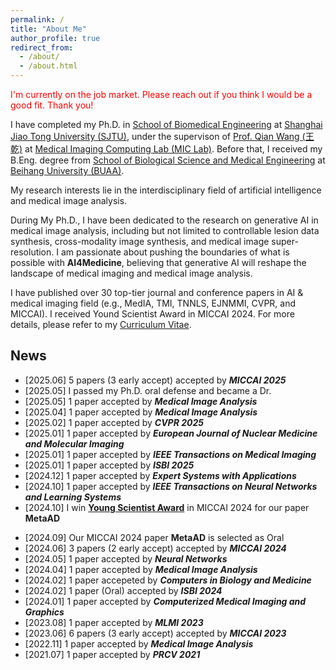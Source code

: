 ```yaml
---
permalink: /
title: "About Me"
author_profile: true
redirect_from: 
  - /about/
  - /about.html
---
```


<p style="color: red;"> I'm currently on the job market. Please reach out if you think I would be a good fit. Thank you! </p>

I have completed my Ph.D. in [School of Biomedical Engineering](https://en.bme.sjtu.edu.cn/) at [Shanghai Jiao Tong University (SJTU)](https://en.sjtu.edu.cn/), under the supervison of [Prof. Qian Wang (王乾)](https://qianwang.space/) at [Medical Imaging Computing Lab (MIC Lab)](https://mic.sjtu.edu.cn/).
Before that, I received my B.Eng. degree from [School of Biological Science and Medical Engineering](https://bme.buaa.edu.cn/English/Default.aspx) at [Beihang University (BUAA)](https://ev.buaa.edu.cn/).
<!-- , where I worked with [Prof. Jicong Zhang (张冀聪)](https://shi.buaa.edu.cn/zhangjicong/zh_CNen/index.htm) for undergraduate research. -->

My research interests lie in the interdisciplinary field of artificial intelligence and medical image analysis.
<!-- , for the sake of smart diagnosis and prognosis, individualized therapy planning and tracking, and translational medical studies. -->
During My Ph.D., I have been dedicated to the research on generative AI in medical image analysis, including but not limited to controllable lesion data synthesis, cross-modality image synthesis, and medical image super-resolution.
I am passionate about pushing the boundaries of what is possible with **AI4Medicine**, believing that generative AI will reshape the landscape of medical imaging and medical image analysis.

I have published over 30 top-tier journal and conference papers in AI & medical imaging field (e.g., MedIA, TMI, TNNLS, EJNMMI, CVPR, and MICCAI). 
I received Yound Scientist Award in MICCAI 2024.
For more details, please refer to my [Curriculum Vitae](http://zhenrongshen.github.io/images/ZhenrongSHEN.pdf).


## News
- \[2025.06\] 5 papers (3 early accept) accepted by **_MICCAI 2025_** 
- \[2025.05\] I passed my Ph.D. oral defense and became a Dr.
- \[2025.05\] 1 paper accepted by **_Medical Image Analysis_**
- \[2025.04\] 1 paper accepted by **_Medical Image Analysis_**
- \[2025.02\] 1 paper accepted by **_CVPR 2025_**
- \[2025.01\] 1 paper accepted by **_European Journal of Nuclear Medicine and Molecular Imaging_**
- \[2025.01\] 1 paper accepted by **_IEEE Transactions on Medical Imaging_**
- \[2025.01\] 1 paper accepted by **_ISBI 2025_**
- \[2024.12\] 1 paper accepted by **_Expert Systems with Applications_**
- \[2024.10\] 1 paper accepted by **_IEEE Transactions on Neural Networks and Learning Systems_**
- \[2024.10\] I win [**Young Scientist Award**](https://miccai.org/index.php/about-miccai/awards/best-paper-award-and-young-scientist-award/) in MICCAI 2024 for our paper **MetaAD**
<!-- - \[2024.09\] Our MICCAI 2024 paper **MetaAD** has been nominated and shortlisted for **Best Paper Award** -->
- \[2024.09\] Our MICCAI 2024 paper **MetaAD** is selected as Oral 
- \[2024.06\] 3 papers (2 early accept) accepted by **_MICCAI 2024_** 
- \[2024.05\] 1 paper accepted by **_Neural Networks_**
- \[2024.04\] 1 paper accepted by **_Medical Image Analysis_**
- \[2024.02\] 1 paper accepeted by **_Computers in Biology and Medicine_**
- \[2024.02\] 1 paper (Oral) accepted by **_ISBI 2024_**
- \[2024.01\] 1 paper accepted by **_Computerized Medical Imaging and Graphics_**
- \[2023.08\] 1 paper accepted by **_MLMI 2023_**
- \[2023.06\] 6 papers (3 early accept) accepted by **_MICCAI 2023_**
- \[2022.11\] 1 paper accepted by **_Medical Image Analysis_**
- \[2021.07\] 1 paper accepted by **_PRCV 2021_**
